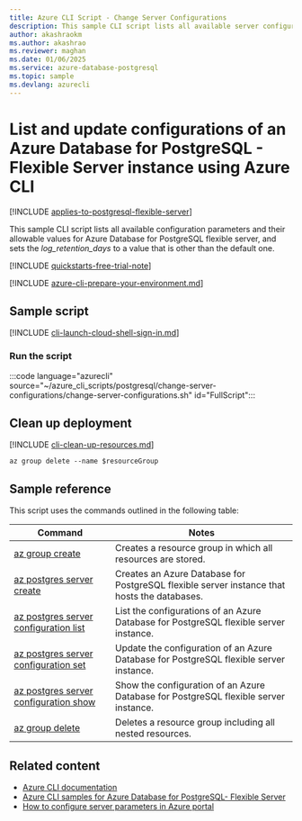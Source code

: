 ```yaml
---
title: Azure CLI Script - Change Server Configurations
description: This sample CLI script lists all available server configuration options and updates the value of one of the options.
author: akashraokm
ms.author: akashrao
ms.reviewer: maghan
ms.date: 01/06/2025
ms.service: azure-database-postgresql
ms.topic: sample
ms.devlang: azurecli
---
```


# List and update configurations of an Azure Database for PostgreSQL - Flexible Server instance using Azure CLI

[!INCLUDE [applies-to-postgresql-flexible-server](../includes/applies-to-postgresql-flexible-server.md)]

This sample CLI script lists all available configuration parameters and their allowable values for Azure Database for PostgreSQL flexible server, and sets the *log_retention_days* to a value that is other than the default one.

[!INCLUDE [quickstarts-free-trial-note](~/reusable-content/ce-skilling/azure/includes/quickstarts-free-trial-note.md)]

[!INCLUDE [azure-cli-prepare-your-environment.md](~/reusable-content/azure-cli/azure-cli-prepare-your-environment.md)]

## Sample script

[!INCLUDE [cli-launch-cloud-shell-sign-in.md](~/reusable-content/ce-skilling/azure/includes/cli-launch-cloud-shell-sign-in.md)]

### Run the script

:::code language="azurecli" source="~/azure_cli_scripts/postgresql/change-server-configurations/change-server-configurations.sh" id="FullScript":::

## Clean up deployment

[!INCLUDE [cli-clean-up-resources.md](~/reusable-content/ce-skilling/azure/includes/cli-clean-up-resources.md)]

```azurecli
az group delete --name $resourceGroup
```

## Sample reference

This script uses the commands outlined in the following table:

| **Command** | **Notes** |
| --- | --- |
| [az group create](/cli/azure/group) | Creates a resource group in which all resources are stored. |
| [az postgres server create](/cli/azure/postgres/server) | Creates an Azure Database for PostgreSQL flexible server instance that hosts the databases. |
| [az postgres server configuration list](/cli/azure/postgres/server/configuration) | List the configurations of an Azure Database for PostgreSQL flexible server instance. |
| [az postgres server configuration set](/cli/azure/postgres/server/configuration) | Update the configuration of an Azure Database for PostgreSQL flexible server instance. |
| [az postgres server configuration show](/cli/azure/postgres/server/configuration) | Show the configuration of an Azure Database for PostgreSQL flexible server instance. |
| [az group delete](/cli/azure/group) | Deletes a resource group including all nested resources. |

## Related content

- [Azure CLI documentation](/cli/azure)
- [Azure CLI samples for Azure Database for PostgreSQL- Flexible Server](../single-server/sample-scripts-azure-cli.md)
- [How to configure server parameters in Azure portal](../flexible-server/how-to-configure-server-parameters-using-portal.md)
